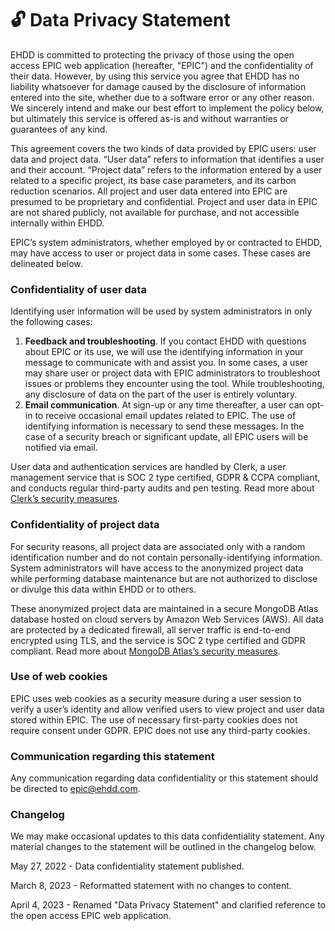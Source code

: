 # 🔓 Data Privacy Statement

EHDD is committed to protecting the privacy of those using the open access EPIC web application (hereafter, "EPIC") and the confidentiality of their data. However, by using this service you agree that EHDD has no liability whatsoever for damage caused by the disclosure of information entered into the site, whether due to a software error or any other reason. We sincerely intend and make our best effort to implement the policy below, but ultimately this service is offered as-is and without warranties or guarantees of any kind.

This agreement covers the two kinds of data provided by EPIC users: user data and project data. “User data” refers to information that identifies a user and their account. “Project data” refers to the information entered by a user related to a specific project, its base case parameters, and its carbon reduction scenarios. All project and user data entered into EPIC are presumed to be proprietary and confidential. Project and user data in EPIC are not shared publicly, not available for purchase, and not accessible internally within EHDD.

EPIC’s system administrators, whether employed by or contracted to EHDD, may have access to user or project data in some cases. These cases are delineated below.

### **Confidentiality of user data**

Identifying user information will be used by system administrators in only the following cases:

1. **Feedback and troubleshooting**. If you contact EHDD with questions about EPIC or its use, we will use the identifying information in your message to communicate with and assist you. In some cases, a user may share user or project data with EPIC administrators to troubleshoot issues or problems they encounter using the tool. While troubleshooting, any disclosure of data on the part of the user is entirely voluntary.
2. **Email communication**. At sign-up or any time thereafter, a user can opt-in to receive occasional email updates related to EPIC. The use of identifying information is necessary to send these messages. In the case of a security breach or significant update, all EPIC users will be notified via email.

User data and authentication services are handled by Clerk, a user management service that is SOC 2 type certified, GDPR & CCPA compliant, and conducts regular third-party audits and pen testing. Read more about [Clerk’s security measures](https://clerk.dev/features/security).

### Confidentiality of project data

For security reasons, all project data are associated only with a random identification number and do not contain personally-identifying information. System administrators will have access to the anonymized project data while performing database maintenance but are not authorized to disclose or divulge this data within EHDD or to others.

These anonymized project data are maintained in a secure MongoDB Atlas database hosted on cloud servers by Amazon Web Services (AWS). All data are protected by a dedicated firewall, all server traffic is end-to-end encrypted using TLS, and the service is SOC 2 type certified and GDPR compliant. Read more about [MongoDB Atlas’s security measures](https://www.mongodb.com/cloud/atlas/security).

### Use of web cookies

EPIC uses web cookies as a security measure during a user session to verify a user’s identity and allow verified users to view project and user data stored within EPIC. The use of necessary first-party cookies does not require consent under GDPR. EPIC does not use any third-party cookies.

### Communication regarding this statement

Any communication regarding data confidentiality or this statement should be directed to [epic@ehdd.com](mailto:epic@ehdd.com?subject=Confidentiality).

### Changelog

We may make occasional updates to this data confidentiality statement. Any material changes to the statement will be outlined in the changelog below.

May 27, 2022 - Data confidentiality statement published.

March 8, 2023 - Reformatted statement with no changes to content.

April 4, 2023 - Renamed "Data Privacy Statement" and clarified reference to the open access EPIC web application.


